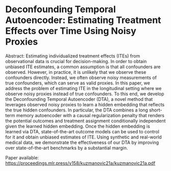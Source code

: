 # Deconfounding Temporal Autoencoder: Estimating Treatment Effects over Time Using Noisy Proxies

Abstract: Estimating individualized treatment effects (ITEs) from observational data is crucial for decision-making. In order to obtain unbiased ITE estimates, a common assumption is that all confounders are observed. However, in practice, it is unlikely that we observe these confounders directly. Instead, we often observe noisy measurements of true confounders, which can serve as valid proxies. In this paper, we address the problem of estimating ITE in the longitudinal setting where we observe noisy proxies instead of true confounders. To this end, we develop the Deconfounding Temporal Autoencoder (DTA), a novel method that leverages observed noisy proxies to learn a hidden embedding that reflects the true hidden confounders. In particular, the DTA combines a long short-term memory autoencoder with a causal regularization penalty that renders the potential outcomes and treatment assignment conditionally independent given the learned hidden embedding. Once the hidden embedding is learned
via DTA, state-of-the-art outcome models can be used to control for it and obtain unbiased estimates of ITE. Using synthetic and real-world medical data, we demonstrate the effectiveness of our DTA by improving over state-of-the-art benchmarks by a substantial margin.

Paper available: https://proceedings.mlr.press/v158/kuzmanovic21a/kuzmanovic21a.pdf
